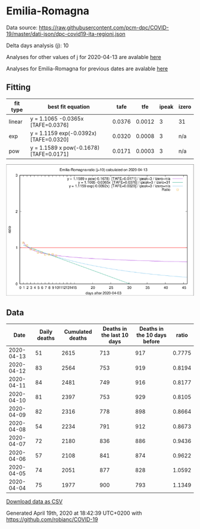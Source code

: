 # Emilia-Romagna

Data source: https://raw.githubusercontent.com/pcm-dpc/COVID-19/master/dati-json/dpc-covid19-ita-regioni.json

Delta days analysis (j): 10

Analyses for other values of j for 2020-04-13 are avalable [here](../2020-04-13/README.md)

Analyses for Emilia-Romagna for previous dates are avalable [here](../README.md)

## Fitting 
|fit type|best fit equation|tafe|tfe|ipeak|izero|
|-------|-----|--------|------|---|---|
|linear|y = 1.1065 -0.0365x  [TAFE=0.0376]|0.0376|0.0012|3|31|
|exp|y = 1.1159 exp(-0.0392x)  [TAFE=0.0320]|0.0320|0.0008|3|n/a|
|pow|y = 1.1589 x pow(-0.1678)  [TAFE=0.0171]|0.0171|0.0003|3|n/a|

![Plot](COVID-19_emilia-romagna_j10_2020-04-13.png)

## Data
|Date|Daily deaths|Cumulated deaths|Deaths in the last 10 days|Deaths in the 10 days before|ratio|
|----|----------|-----------|-------|--------------------|-----|
|2020-04-13|51|2615|713|917|0.7775|
|2020-04-12|83|2564|753|919|0.8194|
|2020-04-11|84|2481|749|916|0.8177|
|2020-04-10|81|2397|753|929|0.8105|
|2020-04-09|82|2316|778|898|0.8664|
|2020-04-08|54|2234|791|912|0.8673|
|2020-04-07|72|2180|836|886|0.9436|
|2020-04-06|57|2108|841|874|0.9622|
|2020-04-05|74|2051|877|828|1.0592|
|2020-04-04|75|1977|900|793|1.1349|

[Download data as CSV](COVID-19_emilia-romagna_j10_2020-04-13.csv)

Generated April 19th, 2020 at 18:42:39 UTC+0200 with https://github.com/robianc/COVID-19
